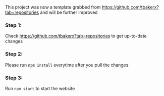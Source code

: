 This project was now a template grabbed from https://github.com/tbakerx?tab=repositories and will be further improved
### Step 1:

Check https://github.com/tbakerx?tab=repositories to get up-to-date changes

### Step 2:

Please run `npm install` everytime after you pull the changes

### Step 3:

Run `npm start` to start the website

